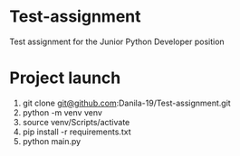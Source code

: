 # Test-assignment
Test assignment  for the Junior Python Developer position

# Project launch

1. git clone git@github.com:Danila-19/Test-assignment.git
2. python -m venv venv
3. source venv/Scripts/activate
4. pip install -r requirements.txt
5. python main.py

